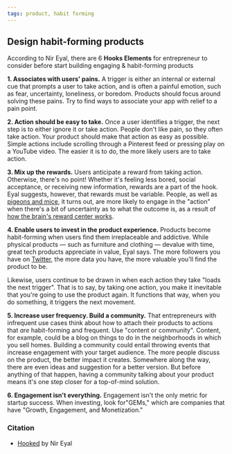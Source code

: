 ```yaml
---
tags: product, habit forming
---
```

## Design habit-forming products
According to Nir Eyal, there are 6 **Hooks Elements** for entrepreneur to consider before start building engaging & habit-forming products

**1. Associates with users' pains.**
A trigger is either an internal or external cue that prompts a user to take action, and is often a painful emotion, such as fear, uncertainty, loneliness, or boredom. Products should focus around solving these pains. Try to find ways to associate your app with relief to a pain point.

**2. Action should be easy to take.**
Once a user identifies a trigger, the next step is to either ignore it or take action. People don't like pain, so they often take action. Your product should make that action as easy as possible. Simple actions include scrolling through a Pinterest feed or pressing play on a YouTube video. The easier it is to do, the more likely users are to take action.

**3. Mix up the rewards.**
Users anticipate a reward from taking action. Otherwise, there's no point! Whether it's feeling less bored, social acceptance, or receiving new information, rewards are a part of the hook. Eyal suggests, however, that rewards must be variable. People, as well as [pigeons and mice](http://www.nirandfar.com/2012/03/want-to-hook-your-users-drive-them-crazy.html), it turns out, are more likely to engage in the "action" when there's a bit of uncertainty as to what the outcome is, as a result of [how the brain's reward center works](https://www.psychologytoday.com/blog/the-compass-pleasure/201110/video-games-can-activate-the-brains-pleasure-circuits-0).

**4. Enable users to invest in the product experience.**
Products become habit-forming when users find them irreplaceable and addictive. While physical products — such as furniture and clothing — devalue with time, great tech products appreciate in value, Eyal says. The more followers you have on [Twitter](https://twitter.com/), the more data you have, the more valuable you'll find the product to be. 

Likewise, users continue to be drawn in when each action they take "loads the next trigger". That is to say, by taking one action, you make it inevitable that you're going to use the product again. It functions that way, when you do something, it triggers the next movement. 

**5. Increase user frequency. Build a community.**
That entrepreneurs with infrequent use cases think about how to attach their products to actions that _are_ habit-forming and frequent. Use "content or community". Content, for example, could be a blog on things to do in the neighborhoods in which you sell homes. Building a community could entail throwing events that increase engagement with your target audience. 
The more people discuss on the product, the better impact it creates. Somewhere along the way, there are even ideas and suggestion for a better version. But before anything of that happen, having a community talking about your product means it's one step closer for a top-of-mind solution.

**6. Engagement isn't everything.**
Engagement isn't the only metric for startup success. When investing, look for"GEMs," which are companies that have "Growth, Engagement, and Monetization." 

### Citation
- [Hooked](http://www.nirandfar.com/hooked) by Nir Eyal